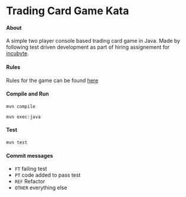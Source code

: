 # Trading Card Game Kata

#### About
A simple two player console based trading card game in Java. Made by following test driven development as part of hiring assignement for [incubyte](https://incubyte.in/).

#### Rules
Rules for the game can be found [here](https://codingdojo.org/kata/TradingCardGame/)

#### Compile and Run
`mvn compile`

`mvn exec:java`

#### Test
`mvn test`

#### Commit messages
 - `FT` failing test
 - `PT` code added to pass test
 - `REF` Refactor
 - `OTHER` everything else

